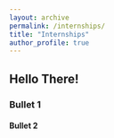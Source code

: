 ```yaml
---
layout: archive
permalink: /internships/
title: "Internships"
author_profile: true
---
```


## Hello There!

### Bullet 1

#### Bullet 2
